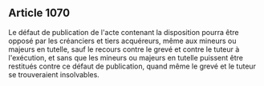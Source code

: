 Article 1070
----
Le défaut de publication de l'acte contenant la disposition pourra être opposé
par les créanciers et tiers acquéreurs, même aux mineurs ou majeurs en tutelle,
sauf le recours contre le grevé et contre le tuteur à l'exécution, et sans que
les mineurs ou majeurs en tutelle puissent être restitués contre ce défaut de
publication, quand même le grevé et le tuteur se trouveraient insolvables.
